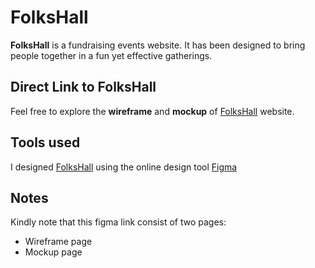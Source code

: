 # FolksHall

**FolksHall** is a fundraising events website. It has been designed to bring people together in a fun yet effective gatherings.
<br>

**Direct Link to FolksHall** 
-----
Feel free to explore the **wireframe** and **mockup** of [FolksHall](https://www.figma.com/file/HsIzJYMrJsA6s4BXxCANmp/EventTips-Inc.?type=design&node-id=0%3A1&mode=design&t=hpgwlnB4goo9jED7-1) website.

**Tools used** 
-----
I designed [FolksHall](https://www.figma.com/file/HsIzJYMrJsA6s4BXxCANmp/EventTips-Inc.?type=design&node-id=0%3A1&mode=design&t=hpgwlnB4goo9jED7-1) using the online design tool [Figma](https://www.figma.com/)

**Notes** 
-----
Kindly note that this figma link consist of two pages:
 - Wireframe page
 - Mockup page
